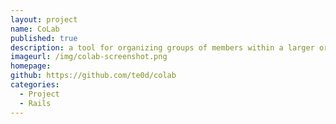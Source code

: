 ```yaml
---
layout: project
name: CoLab
published: true
description: a tool for organizing groups of members within a larger organization
imageurl: /img/colab-screenshot.png
homepage: 
github: https://github.com/te0d/colab
categories:
  - Project
  - Rails
---
```

